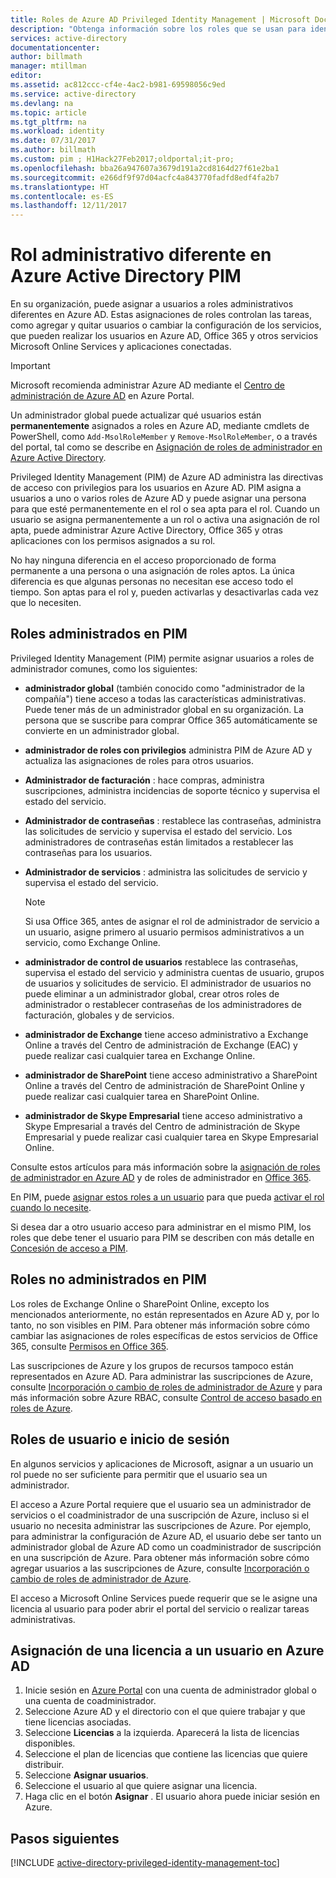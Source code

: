 ```yaml
---
title: Roles de Azure AD Privileged Identity Management | Microsoft Docs
description: "Obtenga información sobre los roles que se usan para identidades con privilegios con la extensión de Privileged Identity Management de Azure."
services: active-directory
documentationcenter: 
author: billmath
manager: mtillman
editor: 
ms.assetid: ac812ccc-cf4e-4ac2-b981-69598056c9ed
ms.service: active-directory
ms.devlang: na
ms.topic: article
ms.tgt_pltfrm: na
ms.workload: identity
ms.date: 07/31/2017
ms.author: billmath
ms.custom: pim ; H1Hack27Feb2017;oldportal;it-pro;
ms.openlocfilehash: bba26a947607a3679d191a2cd8164d27f61e2ba1
ms.sourcegitcommit: e266df9f97d04acfc4a843770fadfd8edf4fa2b7
ms.translationtype: HT
ms.contentlocale: es-ES
ms.lasthandoff: 12/11/2017
---
```

# <a name="different-administrative-role-in-azure-active-directory-pim"></a>Rol administrativo diferente en Azure Active Directory PIM
<!-- **PLACEHOLDER: Need description of how this works. Azure PIM uses roles from MSODS objects.**-->

En su organización, puede asignar a usuarios a roles administrativos diferentes en Azure AD. Estas asignaciones de roles controlan las tareas, como agregar y quitar usuarios o cambiar la configuración de los servicios, que pueden realizar los usuarios en Azure AD, Office 365 y otros servicios Microsoft Online Services y aplicaciones conectadas.  

> [!IMPORTANT]
> Microsoft recomienda administrar Azure AD mediante el [Centro de administración de Azure AD](https://aad.portal.azure.com) en Azure Portal.

Un administrador global puede actualizar qué usuarios están **permanentemente** asignados a roles en Azure AD, mediante cmdlets de PowerShell, como `Add-MsolRoleMember` y `Remove-MsolRoleMember`, o a través del portal, tal como se describe en [Asignación de roles de administrador en Azure Active Directory](active-directory-assign-admin-roles-azure-portal.md).

Privileged Identity Management (PIM) de Azure AD administra las directivas de acceso con privilegios para los usuarios en Azure AD. PIM asigna a usuarios a uno o varios roles de Azure AD y puede asignar una persona para que esté permanentemente en el rol o sea apta para el rol. Cuando un usuario se asigna permanentemente a un rol o activa una asignación de rol apta, puede administrar Azure Active Directory, Office 365 y otras aplicaciones con los permisos asignados a su rol.

No hay ninguna diferencia en el acceso proporcionado de forma permanente a una persona o una asignación de roles aptos. La única diferencia es que algunas personas no necesitan ese acceso todo el tiempo. Son aptas para el rol y, pueden activarlas y desactivarlas cada vez que lo necesiten.

## <a name="roles-managed-in-pim"></a>Roles administrados en PIM
Privileged Identity Management (PIM) permite asignar usuarios a roles de administrador comunes, como los siguientes:

* **administrador global** (también conocido como "administrador de la compañía") tiene acceso a todas las características administrativas. Puede tener más de un administrador global en su organización. La persona que se suscribe para comprar Office 365 automáticamente se convierte en un administrador global.
* **administrador de roles con privilegios** administra PIM de Azure AD y actualiza las asignaciones de roles para otros usuarios.  
* **Administrador de facturación** : hace compras, administra suscripciones, administra incidencias de soporte técnico y supervisa el estado del servicio.
* **Administrador de contraseñas** : restablece las contraseñas, administra las solicitudes de servicio y supervisa el estado del servicio. Los administradores de contraseñas están limitados a restablecer las contraseñas para los usuarios.
* **Administrador de servicios** : administra las solicitudes de servicio y supervisa el estado del servicio.
  
  > [!NOTE]
  > Si usa Office 365, antes de asignar el rol de administrador de servicio a un usuario, asigne primero al usuario permisos administrativos a un servicio, como Exchange Online.
  > 
  > 
* **administrador de control de usuarios** restablece las contraseñas, supervisa el estado del servicio y administra cuentas de usuario, grupos de usuarios y solicitudes de servicio. El administrador de usuarios no puede eliminar a un administrador global, crear otros roles de administrador o restablecer contraseñas de los administradores de facturación, globales y de servicios.
* **administrador de Exchange** tiene acceso administrativo a Exchange Online a través del Centro de administración de Exchange (EAC) y puede realizar casi cualquier tarea en Exchange Online.
* **administrador de SharePoint** tiene acceso administrativo a SharePoint Online a través del Centro de administración de SharePoint Online y puede realizar casi cualquier tarea en SharePoint Online.
* **administrador de Skype Empresarial** tiene acceso administrativo a Skype Empresarial a través del Centro de administración de Skype Empresarial y puede realizar casi cualquier tarea en Skype Empresarial Online.

Consulte estos artículos para más información sobre la [asignación de roles de administrador en Azure AD](active-directory-assign-admin-roles-azure-portal.md) y de roles de administrador en [Office 365](https://support.office.com/article/Assigning-admin-roles-in-Office-365-eac4d046-1afd-4f1a-85fc-8219c79e1504).

<!--**PLACEHOLDER: The above article may not be the one we want since PIM gets roles from places other that Office 365**-->


En PIM, puede [asignar estos roles a un usuario](active-directory-privileged-identity-management-how-to-add-role-to-user.md) para que pueda [activar el rol cuando lo necesite](active-directory-privileged-identity-management-how-to-activate-role.md).

Si desea dar a otro usuario acceso para administrar en el mismo PIM, los roles que debe tener el usuario para PIM se describen con más detalle en [Concesión de acceso a PIM](active-directory-privileged-identity-management-how-to-give-access-to-pim.md).

<!-- ## The PIM Security Administrator Role **PLACEHOLDER: Need description of the Security Administrator role.**-->

## <a name="roles-not-managed-in-pim"></a>Roles no administrados en PIM
Los roles de Exchange Online o SharePoint Online, excepto los mencionados anteriormente, no están representados en Azure AD y, por lo tanto, no son visibles en PIM. Para obtener más información sobre cómo cambiar las asignaciones de roles específicas de estos servicios de Office 365, consulte [Permisos en Office 365](https://support.office.com/article/Permissions-in-Office-365-da585eea-f576-4f55-a1e0-87090b6aaa9d).

Las suscripciones de Azure y los grupos de recursos tampoco están representados en Azure AD. Para administrar las suscripciones de Azure, consulte [Incorporación o cambio de roles de administrador de Azure](../billing/billing-add-change-azure-subscription-administrator.md) y para más información sobre Azure RBAC, consulte [Control de acceso basado en roles de Azure](role-based-access-control-configure.md).

<!--**The above links might be replaced by ones that are from within this documentation repository **-->


## <a name="user-roles-and-signing-in"></a>Roles de usuario e inicio de sesión
En algunos servicios y aplicaciones de Microsoft, asignar a un usuario un rol puede no ser suficiente para permitir que el usuario sea un administrador.

El acceso a Azure Portal requiere que el usuario sea un administrador de servicios o el coadministrador de una suscripción de Azure, incluso si el usuario no necesita administrar las suscripciones de Azure.  Por ejemplo, para administrar la configuración de Azure AD, el usuario debe ser tanto un administrador global de Azure AD como un coadministrador de suscripción en una suscripción de Azure.  Para obtener más información sobre cómo agregar usuarios a las suscripciones de Azure, consulte [Incorporación o cambio de roles de administrador de Azure](../billing/billing-add-change-azure-subscription-administrator.md).

El acceso a Microsoft Online Services puede requerir que se le asigne una licencia al usuario para poder abrir el portal del servicio o realizar tareas administrativas.

## <a name="assign-a-license-to-a-user-in-azure-ad"></a>Asignación de una licencia a un usuario en Azure AD
1. Inicie sesión en [Azure Portal](http://portal.azure.com) con una cuenta de administrador global o una cuenta de coadministrador.
3. Seleccione Azure AD y el directorio con el que quiere trabajar y que tiene licencias asociadas.
4. Seleccione **Licencias** a la izquierda. Aparecerá la lista de licencias disponibles.
5. Seleccione el plan de licencias que contiene las licencias que quiere distribuir.
6. Seleccione **Asignar usuarios**.
7. Seleccione el usuario al que quiere asignar una licencia.
8. Haga clic en el botón **Asignar** .  El usuario ahora puede iniciar sesión en Azure.

<!--Every topic should have next steps and links to the next logical set of content to keep the customer engaged-->
## <a name="next-steps"></a>Pasos siguientes
[!INCLUDE [active-directory-privileged-identity-management-toc](../../includes/active-directory-privileged-identity-management-toc.md)]

